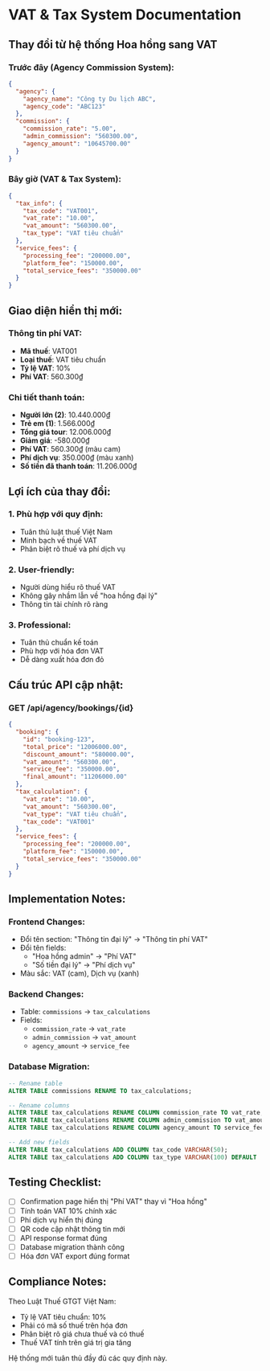 # VAT & Tax System Documentation

## Thay đổi từ hệ thống Hoa hồng sang VAT

### Trước đây (Agency Commission System):
```json
{
  "agency": {
    "agency_name": "Công ty Du lịch ABC",
    "agency_code": "ABC123"
  },
  "commission": {
    "commission_rate": "5.00",
    "admin_commission": "560300.00",
    "agency_amount": "10645700.00"
  }
}
```

### Bây giờ (VAT & Tax System):
```json
{
  "tax_info": {
    "tax_code": "VAT001",
    "vat_rate": "10.00", 
    "vat_amount": "560300.00",
    "tax_type": "VAT tiêu chuẩn"
  },
  "service_fees": {
    "processing_fee": "200000.00",
    "platform_fee": "150000.00",
    "total_service_fees": "350000.00"
  }
}
```

## Giao diện hiển thị mới:

### Thông tin phí VAT:
- **Mã thuế**: VAT001
- **Loại thuế**: VAT tiêu chuẩn  
- **Tỷ lệ VAT**: 10%
- **Phí VAT**: 560.300₫

### Chi tiết thanh toán:
- **Người lớn (2)**: 10.440.000₫
- **Trẻ em (1)**: 1.566.000₫
- **Tổng giá tour**: 12.006.000₫
- **Giảm giá**: -580.000₫
- **Phí VAT**: 560.300₫ (màu cam)
- **Phí dịch vụ**: 350.000₫ (màu xanh)
- **Số tiền đã thanh toán**: 11.206.000₫

## Lợi ích của thay đổi:

### 1. Phù hợp với quy định:
- Tuân thủ luật thuế Việt Nam
- Minh bạch về thuế VAT
- Phân biệt rõ thuế và phí dịch vụ

### 2. User-friendly:
- Người dùng hiểu rõ thuế VAT
- Không gây nhầm lẫn về "hoa hồng đại lý"
- Thông tin tài chính rõ ràng

### 3. Professional:
- Tuân thủ chuẩn kế toán
- Phù hợp với hóa đơn VAT
- Dễ dàng xuất hóa đơn đỏ

## Cấu trúc API cập nhật:

### GET /api/agency/bookings/{id}
```json
{
  "booking": {
    "id": "booking-123",
    "total_price": "12006000.00",
    "discount_amount": "580000.00",
    "vat_amount": "560300.00",
    "service_fee": "350000.00",
    "final_amount": "11206000.00"
  },
  "tax_calculation": {
    "vat_rate": "10.00",
    "vat_amount": "560300.00",
    "vat_type": "VAT tiêu chuẩn",
    "tax_code": "VAT001"
  },
  "service_fees": {
    "processing_fee": "200000.00",
    "platform_fee": "150000.00", 
    "total_service_fees": "350000.00"
  }
}
```

## Implementation Notes:

### Frontend Changes:
- Đổi tên section: "Thông tin đại lý" → "Thông tin phí VAT"
- Đổi tên fields: 
  - "Hoa hồng admin" → "Phí VAT"
  - "Số tiền đại lý" → "Phí dịch vụ"
- Màu sắc: VAT (cam), Dịch vụ (xanh)

### Backend Changes:
- Table: `commissions` → `tax_calculations`
- Fields: 
  - `commission_rate` → `vat_rate`
  - `admin_commission` → `vat_amount`
  - `agency_amount` → `service_fee`

### Database Migration:
```sql
-- Rename table
ALTER TABLE commissions RENAME TO tax_calculations;

-- Rename columns  
ALTER TABLE tax_calculations RENAME COLUMN commission_rate TO vat_rate;
ALTER TABLE tax_calculations RENAME COLUMN admin_commission TO vat_amount;
ALTER TABLE tax_calculations RENAME COLUMN agency_amount TO service_fee;

-- Add new fields
ALTER TABLE tax_calculations ADD COLUMN tax_code VARCHAR(50);
ALTER TABLE tax_calculations ADD COLUMN tax_type VARCHAR(100) DEFAULT 'VAT tiêu chuẩn';
```

## Testing Checklist:

- [ ] Confirmation page hiển thị "Phí VAT" thay vì "Hoa hồng"
- [ ] Tính toán VAT 10% chính xác
- [ ] Phí dịch vụ hiển thị đúng
- [ ] QR code cập nhật thông tin mới
- [ ] API response format đúng
- [ ] Database migration thành công
- [ ] Hóa đơn VAT export đúng format

## Compliance Notes:

Theo Luật Thuế GTGT Việt Nam:
- Tỷ lệ VAT tiêu chuẩn: 10%
- Phải có mã số thuế trên hóa đơn
- Phân biệt rõ giá chưa thuế và có thuế
- Thuế VAT tính trên giá trị gia tăng

Hệ thống mới tuân thủ đầy đủ các quy định này.
